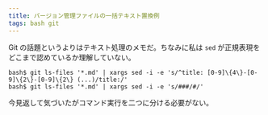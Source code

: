 ```yaml
---
title: バージョン管理ファイルの一括テキスト置換例
tags: bash git
---
```


Git の話題というよりはテキスト処理のメモだ。ちなみに私は `sed` が正規表現をどこまで認めているか理解していない。

```shell
bash$ git ls-files '*.md' | xargs sed -i -e 's/^title: [0-9]\{4\}-[0-9]\{2\}-[0-9]\{2\} (...)/title:/'
bash$ git ls-files '*.md' | xargs sed -i -e 's/###/#/'
```

今見返して気づいたがコマンド実行を二つに分ける必要がない。
